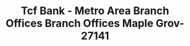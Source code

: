 ---
f_zip-code: 55311
f_state-code: MN
title: Tcf Bank - Metro Area Branch Offices Branch Offices Maple Grov-27141
f_phone: 612-823-2265
f_city-only: Osseo
f_address: 16450 County Road 30 Osseo
f_location-unique-id: '27141'
slug: tcf-bank---metro-area-branch-offices-branch-offices-maple-grov-27141
updated-on: '2024-05-30T13:46:58.046Z'
created-on: '2024-05-30T13:36:59.803Z'
published-on: '2024-05-30T13:54:32.469Z'
f_city-state: cms/city/osseo-mn.md
f_company: cms/company/tcf-bank---metro-area-branch-offices-branch-offices-maple-grov.md
f_state: cms/state/minnesota.md
layout: '[payday-loan].html'
tags: payday-loan
---